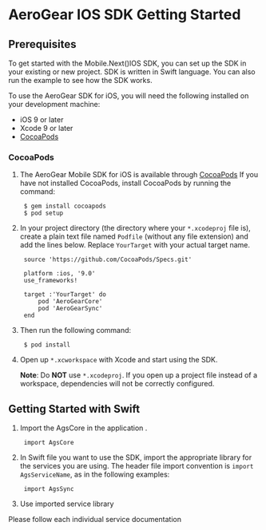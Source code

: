 # AeroGear IOS SDK Getting Started

## Prerequisites

To get started with the Mobile.Next()IOS SDK, you can set up the SDK in your existing or new project. SDK is written in Swift language. You can also run the example to see how the SDK works.

To use the AeroGear SDK for iOS, you will need the following installed on your development machine:

* iOS 9 or later
* Xcode 9 or later
* [CocoaPods](https://cocoapods.org/)

### CocoaPods

1. The AeroGear Mobile SDK for iOS is available through [CocoaPods](http://cocoapods.org)
If you have not installed CocoaPods, install CocoaPods by running the command:

        $ gem install cocoapods
        $ pod setup

1. In your project directory (the directory where your `*.xcodeproj` file is), create a plain text file named `Podfile` (without any file extension) and add the lines below. Replace `YourTarget` with your actual target name.

        source 'https://github.com/CocoaPods/Specs.git'
        
        platform :ios, '9.0'
        use_frameworks!
        
        target :'YourTarget' do
            pod 'AeroGearCore'
            pod 'AeroGearSync'
        end
        
1. Then run the following command:
    
        $ pod install

1. Open up `*.xcworkspace` with Xcode and start using the SDK.

    **Note**: Do **NOT** use `*.xcodeproj`. If you open up a project file instead of a workspace, dependencies will not be correctly configured.

## Getting Started with Swift

1. Import the AgsCore in the application .

        import AgsCore

1. In Swift file you want to use the SDK, import the appropriate library for the services you are using. The header file import convention is `import AgsServiceName`, as in the following examples:

        import AgsSync

        
1. Use imported service library

Please follow each individual service documentation